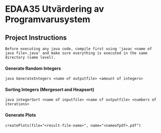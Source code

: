 # EDAA35 Utvärdering av Programvarusystem

## Project Instructions
```
Before executing any java code, compile first using 'javac <name of java file>.java' and make sure everything is executed in the same directory (same level).
```

#### Generate Random Integers
```shell
java GenerateIntegers <name of outputfile> <amount of integers>
```

#### Sorting Integers (Mergesort and Heapsort)
```shell
java integerSort <name of inputfile> <name of outputfile> <numbers of iterations>
```

#### Generate Plots
```shell
createPlots(file="<result-file-name>", name="<nameofpdf>.pdf")
```